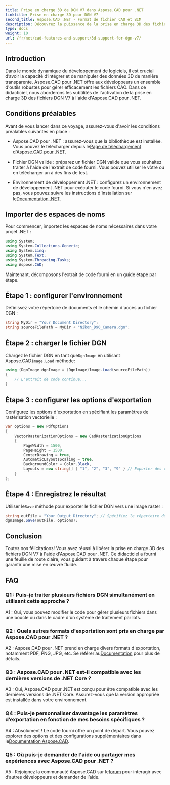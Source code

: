 ```yaml
---
title: Prise en charge 3D de DGN V7 dans Aspose.CAD pour .NET
linktitle: Prise en charge 3D pour DGN V7
second_title: Aspose.CAD .NET - Format de fichier CAO et BIM
description: Découvrez la puissance de la prise en charge 3D des fichiers DGN V7 dans Aspose.CAD pour .NET. Suivez notre guide étape par étape pour intégrer et manipuler sans effort des fichiers CAO.
type: docs
weight: 10
url: /fr/net/cad-features-and-support/3d-support-for-dgn-v7/
---
```

## Introduction

Dans le monde dynamique du développement de logiciels, il est crucial d’avoir la capacité d’intégrer et de manipuler des données 3D de manière transparente. Aspose.CAD pour .NET offre aux développeurs un ensemble d'outils robustes pour gérer efficacement les fichiers CAO. Dans ce didacticiel, nous aborderons les subtilités de l'activation de la prise en charge 3D des fichiers DGN V7 à l'aide d'Aspose.CAD pour .NET.

## Conditions préalables

Avant de vous lancer dans ce voyage, assurez-vous d'avoir les conditions préalables suivantes en place :

-  Aspose.CAD pour .NET : assurez-vous que la bibliothèque est installée. Vous pouvez le télécharger depuis le[Page de téléchargement d'Aspose.CAD pour .NET](https://releases.aspose.com/cad/net/).

- Fichier DGN valide : préparez un fichier DGN valide que vous souhaitez traiter à l'aide de l'extrait de code fourni. Vous pouvez utiliser le vôtre ou en télécharger un à des fins de test.

- Environnement de développement .NET : configurez un environnement de développement .NET pour exécuter le code fourni. Si vous n'en avez pas, vous pouvez suivre les instructions d'installation sur le[Documentation .NET](https://docs.microsoft.com/en-us/dotnet/core/install/).

## Importer des espaces de noms

Pour commencer, importez les espaces de noms nécessaires dans votre projet .NET :

```csharp
using System;
using System.Collections.Generic;
using System.Linq;
using System.Text;
using System.Threading.Tasks;
using Aspose.CAD;
```

Maintenant, décomposons l'extrait de code fourni en un guide étape par étape.

## Étape 1 : configurer l'environnement

Définissez votre répertoire de documents et le chemin d'accès au fichier DGN :

```csharp
string MyDir = "Your Document Directory";
string sourceFilePath = MyDir + "Nikon_D90_Camera.dgn";
```

## Étape 2 : charger le fichier DGN

 Chargez le fichier DGN en tant que`DgnImage` en utilisant Aspose.CAD`Image.Load` méthode:

```csharp
using (DgnImage dgnImage = (DgnImage)Image.Load(sourceFilePath))
{
    // L'extrait de code continue...
}
```

## Étape 3 : configurer les options d'exportation

Configurez les options d'exportation en spécifiant les paramètres de rastérisation vectorielle :

```csharp
var options = new PdfOptions
{
    VectorRasterizationOptions = new CadRasterizationOptions
    {
        PageWidth = 1500,
        PageHeight = 1500,
        CenterDrawing = true,
        AutomaticLayoutsScaling = true,
        BackgroundColor = Color.Black,
        Layouts = new string[] { "1", "2", "3", "9" } // Exporter des vues spécifiques
    }
};
```

## Étape 4 : Enregistrez le résultat

 Utiliser le`Save` méthode pour exporter le fichier DGN vers une image raster :

```csharp
string outFile = "Your Output Directory"; // Spécifiez le répertoire de sortie
dgnImage.Save(outFile, options);
```

## Conclusion

Toutes nos félicitations! Vous avez réussi à libérer la prise en charge 3D des fichiers DGN V7 à l'aide d'Aspose.CAD pour .NET. Ce didacticiel a fourni une feuille de route claire, vous guidant à travers chaque étape pour garantir une mise en œuvre fluide.

## FAQ

### Q1 : Puis-je traiter plusieurs fichiers DGN simultanément en utilisant cette approche ?

A1 : Oui, vous pouvez modifier le code pour gérer plusieurs fichiers dans une boucle ou dans le cadre d'un système de traitement par lots.

### Q2 : Quels autres formats d'exportation sont pris en charge par Aspose.CAD pour .NET ?

 A2 : Aspose.CAD pour .NET prend en charge divers formats d'exportation, notamment PDF, PNG, JPG, etc. Se référer au[Documentation](https://reference.aspose.com/cad/net/) pour plus de détails.

### Q3 : Aspose.CAD pour .NET est-il compatible avec les dernières versions de .NET Core ?

A3 : Oui, Aspose.CAD pour .NET est conçu pour être compatible avec les dernières versions de .NET Core. Assurez-vous que la version appropriée est installée dans votre environnement.

### Q4 : Puis-je personnaliser davantage les paramètres d’exportation en fonction de mes besoins spécifiques ?

 A4 : Absolument ! Le code fourni offre un point de départ. Vous pouvez explorer des options et des configurations supplémentaires dans le[Documentation Aspose.CAD](https://reference.aspose.com/cad/net/).

### Q5 : Où puis-je demander de l'aide ou partager mes expériences avec Aspose.CAD pour .NET ?

A5 : Rejoignez la communauté Aspose.CAD sur le[forum](https://forum.aspose.com/c/cad/19) pour interagir avec d’autres développeurs et demander de l’aide.